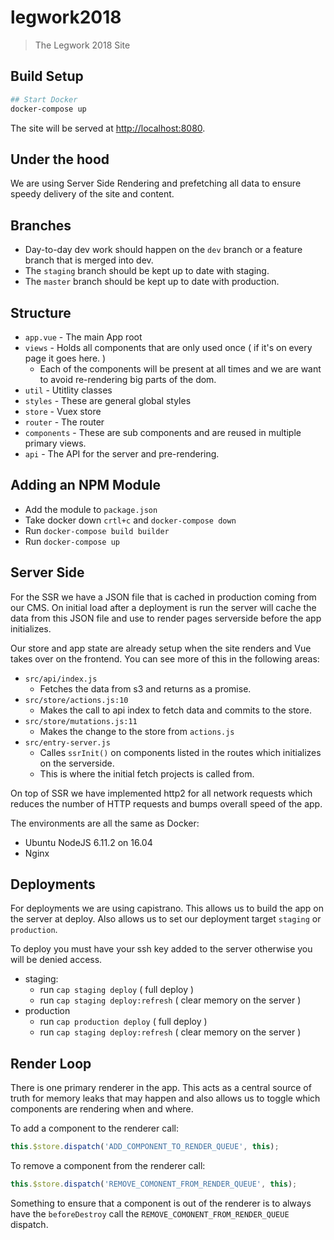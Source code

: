 # legwork2018

> The Legwork 2018 Site

## Build Setup

``` bash
## Start Docker
docker-compose up
```

The site will be served at <http://localhost:8080>.

## Under the hood
We are using Server Side Rendering and prefetching all data to ensure speedy delivery of the site and content.

## Branches
- Day-to-day dev work should happen on the `dev` branch or a feature branch that is merged into dev.
- The `staging` branch should be kept up to date with staging.
- The `master` branch should be kept up to date with production.

## Structure
- `app.vue` - The main App root
- `views` - Holds all components that are only used once ( if it's on every page it goes here. )
	- Each of the components will be present at all times and we are want to avoid re-rendering big parts of the dom.
- `util` - Utitlity classes
- `styles` - These are general global styles
- `store` - Vuex store
- `router` - The router
- `components` - These are sub components and are reused in multiple primary views.
- `api` - The API for the server and pre-rendering.

## Adding an NPM Module
- Add the module to `package.json`
- Take docker down `crtl+c` and `docker-compose down`
- Run `docker-compose build builder`
- Run `docker-compose up`

## Server Side
For the SSR we have a JSON file that is cached in production coming from our CMS. On initial load after a deployment is run the server will cache the data from this JSON file and use to render pages serverside before the app initializes.

Our store and app state are already setup when the site renders and Vue takes over on the frontend. You can see more of this in the following areas:
- `src/api/index.js`
	- Fetches the data from s3 and returns as a promise.
- `src/store/actions.js:10`
	- Makes the call to api index to fetch data and commits to the store.
- `src/store/mutations.js:11`
	- Makes the change to the store from `actions.js`
- `src/entry-server.js`
	- Calles `ssrInit()` on components listed in the routes which initializes on the serverside.
	- This is where the initial fetch projects is called from.

On top of SSR we have implemented http2 for all network requests which reduces the number of HTTP requests and bumps overall speed of the app.

The environments are all the same as Docker:
- Ubuntu NodeJS 6.11.2 on 16.04
- Nginx

## Deployments
For deployments we are using capistrano. This allows us to build the app on the server at deploy. Also allows us to set our deployment target `staging` or `production`.

To deploy you must have your ssh key added to the server otherwise you will be denied access.

- staging:
	- run `cap staging deploy` ( full deploy )
	- run `cap staging deploy:refresh` ( clear memory on the server )
- production
	- run `cap production deploy` ( full deploy )
	- run `cap staging deploy:refresh` ( clear memory on the server )

## Render Loop
There is one primary renderer in the app. This acts as a central source of truth for memory leaks that may happen and also allows us to toggle which components are rendering when and where.

To add a component to the renderer call:
```javascript
this.$store.dispatch('ADD_COMPONENT_TO_RENDER_QUEUE', this);
```

To remove a component from the renderer call:
```javascript
this.$store.dispatch('REMOVE_COMONENT_FROM_RENDER_QUEUE', this);
```

Something to ensure that a component is out of the renderer is to always have the `beforeDestroy` call the `REMOVE_COMONENT_FROM_RENDER_QUEUE` dispatch.
